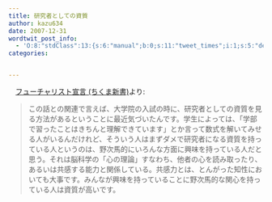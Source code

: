 ```yaml
---
title: 研究者としての資質
author: kazu634
date: 2007-12-31
wordtwit_post_info:
  - 'O:8:"stdClass":13:{s:6:"manual";b:0;s:11:"tweet_times";i:1;s:5:"delay";i:0;s:7:"enabled";i:1;s:10:"separation";s:2:"60";s:7:"version";s:3:"3.7";s:14:"tweet_template";b:0;s:6:"status";i:2;s:6:"result";a:0:{}s:13:"tweet_counter";i:2;s:13:"tweet_log_ids";a:1:{i:0;i:3559;}s:9:"hash_tags";a:0:{}s:8:"accounts";a:1:{i:0;s:7:"kazu634";}}'
categories:


---
```

<div class="section">
<p>
    　<a href="http://d.hatena.ne.jp/asin/4480063617" onclick="__gaTracker('send', 'event', 'outbound-article', 'http://d.hatena.ne.jp/asin/4480063617', 'フューチャリスト宣言 (ちくま新書)');">フューチャリスト宣言 (ちくま新書)</a>より:
</p>
  
<blockquote>
<p>
      この話との関連で言えば、大学院の入試の時に、研究者としての資質を見る方法があるということに最近気づいたんです。学生によっては、「学部で習ったことはきちんと理解できています」とか言って数式を解いてみせる人がいるんだけれど、そういう人はまずダメで研究者になる資質を持っている人というのは、野次馬的にいろんな方面に興味を持っている人だと思う。それは脳科学の「心の理論」すなわち、他者の心を読み取ったり、あるいは共感する能力と関係している。共感力とは、とんがった知性においても大事です。みんなが興味を持っていることに野次馬的な関心を持っている人は資質が高いです。
</p>
</blockquote>
</div>
